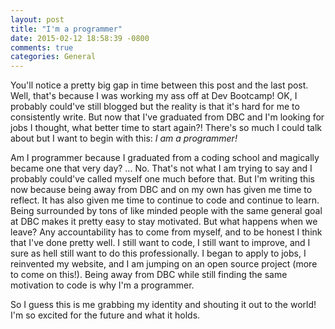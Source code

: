 ```yaml
---
layout: post
title: "I'm a programmer"
date: 2015-02-12 18:58:39 -0800
comments: true
categories: General
---
```

You'll notice a pretty big gap in time between this post and the last post. Well, that's because I was working my ass off at Dev Bootcamp! OK, I probably could've still blogged but the reality is that it's hard for me to consistently write. But now that I've graduated from DBC and I'm looking for jobs I thought, what better time to start again?! There's so much I could talk about but I want to begin with this: _I am a programmer!_
<!-- more -->
Am I programmer because I graduated from a coding school and magically became one that very day? ... No. That's not what I am trying to say and I probably could've called myself one much before that. But I'm writing this now because being away from DBC and on my own has given me time to reflect. It has also given me time to continue to code and continue to learn. Being surrounded by tons of like minded people with the same general goal at DBC makes it pretty easy to stay motivated. But what happens when we leave? Any accountability has to come from myself, and to be honest I think that I've done pretty well. I still want to code, I still want to improve, and I sure as hell still want to do this professionally. I began to apply to jobs, I reinvented my website, and I am jumping on an open source project (more to come on this!). Being away from DBC while still finding the same motivation to code is why I'm a programmer.

So I guess this is me grabbing my identity and shouting it out to the world! I'm so excited for the future and what it holds.